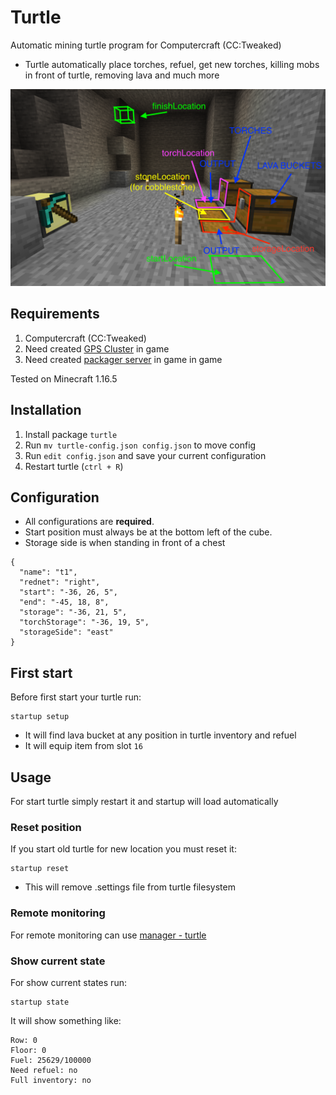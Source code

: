 # Turtle

Automatic mining turtle program for Computercraft (CC:Tweaked)

- Turtle automatically place torches, refuel, get new torches, killing mobs in front of turtle, removing lava and much more

![Manager](../img/turtle-locations.png)

## Requirements

1. Computercraft (CC:Tweaked)
2. Need created [GPS Cluster](https://github.com/mesour/packager-server/blob/master/docs/en/gps.md) in game
3. Need created [packager server](https://github.com/mesour/packager-server#server-installation) in game in game

Tested on Minecraft 1.16.5

## Installation

1. Install package `turtle`
2. Run `mv turtle-config.json config.json` to move config
3. Run `edit config.json` and save your current configuration
4. Restart turtle (`ctrl + R`)

## Configuration

- All configurations are **required**.
- Start position must always be at the bottom left of the cube.
- Storage side is when standing in front of a chest

```
{
  "name": "t1",
  "rednet": "right",
  "start": "-36, 26, 5",
  "end": "-45, 18, 8",
  "storage": "-36, 21, 5",
  "torchStorage": "-36, 19, 5",
  "storageSide": "east"
}
```

## First start

Before first start your turtle run:

```
startup setup
```

- It will find lava bucket at any position in turtle inventory and refuel
- It will equip item from slot `16`

## Usage

For start turtle simply restart it and startup will load automatically

### Reset position

If you start old turtle for new location you must reset it:
```
startup reset
```

- This will remove .settings file from turtle filesystem

### Remote monitoring

For remote monitoring can use [manager - turtle](https://github.com/mesour/packager-server/blob/master/docs/en/manager.md#plugin-turtle)


### Show current state

For show current states run:
```
startup state
```

It will show something like:

```
Row: 0
Floor: 0
Fuel: 25629/100000
Need refuel: no
Full inventory: no
```
